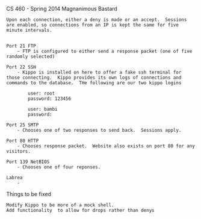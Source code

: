 CS 460 - Spring 2014
Magnanimous Bastard



	Upon each connection, either a deny is made or an accept.  Sessions are enabled, so connections from an IP is kept the same for five minute intervals. 


	Port 21 FTP 
		- FTP is configured to either send a response packet (one of five randomly selected) 

	Port 22 SSH 
		- Kippo is installed on here to offer a fake ssh terminal for those connecting.  Kippo provides its own logs of connections and commands to the database.  THe following are our two kippo logins

			user: root
			password: 123456

			user: bambi
			password:

	Port 25 SMTP
		- Chooses one of two responses to send back.  Sessions apply.  

	Port 80 HTTP
		- Chooses response packet.  Website also exists on port 80 for any visitors.

	Port 139 NetBIOS
		- Chooses one of four reponses.

	Labrea
		- 
		
Things to be fixed
	
	Modify Kippo to be more of a mock shell.  
	Add functionality  to allow for drops rather than denys
	

